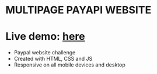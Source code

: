 # MULTIPAGE PAYAPI WEBSITE

# Live demo: [here](https://mahn-bonnie.github.io/payapi.github.io/)

 - Paypal website challenge
 - Created with HTML, CSS and JS
 - Responsive on all mobile devices and desktop

